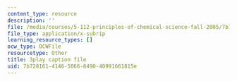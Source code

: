 ```yaml
---
content_type: resource
description: ''
file: /media/courses/5-112-principles-of-chemical-science-fall-2005/7b72816141465066849040991661815e_mJAf9OYfLV8.vtt
file_type: application/x-subrip
learning_resource_types: []
ocw_type: OCWFile
resourcetype: Other
title: 3play caption file
uid: 7b728161-4146-5066-8490-40991661815e
---
```

